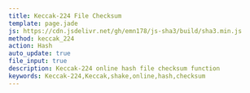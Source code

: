 ```yaml
---
title: Keccak-224 File Checksum
template: page.jade
js: https://cdn.jsdelivr.net/gh/emn178/js-sha3/build/sha3.min.js
method: keccak_224
action: Hash
auto_update: true
file_input: true
description: Keccak-224 online hash file checksum function
keywords: Keccak-224,Keccak,shake,online,hash,checksum
---
```


